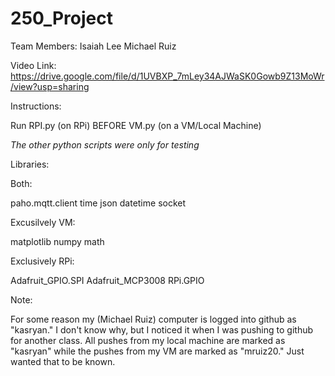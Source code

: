 # 250_Project

Team Members:
Isaiah Lee
Michael Ruiz

Video Link: https://drive.google.com/file/d/1UVBXP_7mLey34AJWaSK0Gowb9Z13MoWr/view?usp=sharing

Instructions:

Run RPI.py (on RPi) BEFORE VM.py (on a VM/Local Machine)

*The other python scripts were only for testing*


Libraries:

Both: 

paho.mqtt.client
time
json
datetime
socket

Excusilvely VM:

matplotlib
numpy
math

Exclusively RPi:

Adafruit_GPIO.SPI
Adafruit_MCP3008
RPi.GPIO

Note:

For some reason my (Michael Ruiz) computer is logged into
github as "kasryan." I don't know why, but I noticed it when
I was pushing to github for another class. All pushes from my
local machine are marked as "kasryan" while the pushes from
my VM are marked as "mruiz20." Just wanted that to be known.